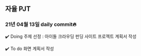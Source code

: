 ## 자율 PJT
### 21년 04월 13일 daily commit🔥

✔️ Doing
주제 선정 : 아이돌 크라우딩 펀딩 사이트
프로젝트 계획서 작성 

✔️ To do
화면 계획서 작성